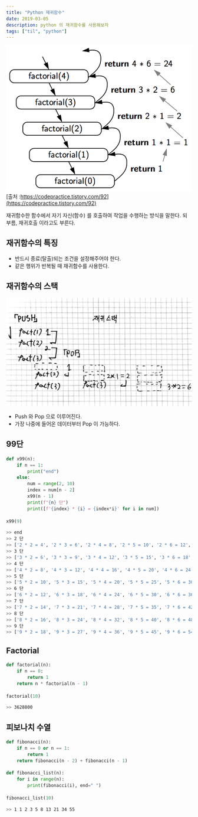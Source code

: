 ```yaml
---
title: "Python 재귀함수"
date: 2019-03-05
description: python 의 재귀함수를 사용해보자
tags: ["til", "python"]
---
```


![재귀함수](image/재귀함수.png)
[출처 :https://codepractice.tistory.com/92](https://codepractice.tistory.com/92)

재귀함수한 함수에서 자기 자신(함수) 를 호출하여 작업을 수행하는 방식을 말한다. 되부름, 재귀호출 이라고도 부른다.

## 재귀함수의 특징

- 반드시 종료(탈출)되는 조건을 설정해주어야 한다.
- 같은 행위가 반복될 때 재귀함수를 사용한다.

## 재귀함수의 스택

![재귀함수 펙토리얼의 스택](image/재귀함수_펙토리얼_스택.jpg)

- Push 와 Pop 으로 이루어진다.
- 가장 나중에 들어온 데이터부터 Pop 이 가능하다.

## 99단

```python
def x99(n):
    if n == 1:
        print("end")
    else:
        num = range(2, 10)
        index = num[n - 2]
        x99(n - 1)
        print(f"{n} 단")
        print([f'{index} * {i} = {index*i}' for i in num])

x99(9)
```

```bash
>> end
>> 2 단
>> ['2 * 2 = 4', '2 * 3 = 6', '2 * 4 = 8', '2 * 5 = 10', '2 * 6 = 12', '2 * 7 = 14', '2 * 8 = 16', '2 * 9 = 18']
>> 3 단
>> ['3 * 2 = 6', '3 * 3 = 9', '3 * 4 = 12', '3 * 5 = 15', '3 * 6 = 18', '3 * 7 = 21', '3 * 8 = 24', '3 * 9 = 27']
>> 4 단
>> ['4 * 2 = 8', '4 * 3 = 12', '4 * 4 = 16', '4 * 5 = 20', '4 * 6 = 24', '4 * 7 = 28', '4 * 8 = 32', '4 * 9 = 36']
>> 5 단
>> ['5 * 2 = 10', '5 * 3 = 15', '5 * 4 = 20', '5 * 5 = 25', '5 * 6 = 30', '5 * 7 = 35', '5 * 8 = 40', '5 * 9 = 45']
>> 6 단
>> ['6 * 2 = 12', '6 * 3 = 18', '6 * 4 = 24', '6 * 5 = 30', '6 * 6 = 36', '6 * 7 = 42', '6 * 8 = 48', '6 * 9 = 54']
>> 7 단
>> ['7 * 2 = 14', '7 * 3 = 21', '7 * 4 = 28', '7 * 5 = 35', '7 * 6 = 42', '7 * 7 = 49', '7 * 8 = 56', '7 * 9 = 63']
>> 8 단
>> ['8 * 2 = 16', '8 * 3 = 24', '8 * 4 = 32', '8 * 5 = 40', '8 * 6 = 48', '8 * 7 = 56', '8 * 8 = 64', '8 * 9 = 72']
>> 9 단
>> ['9 * 2 = 18', '9 * 3 = 27', '9 * 4 = 36', '9 * 5 = 45', '9 * 6 = 54', '9 * 7 = 63', '9 * 8 = 72', '9 * 9 = 81']
```

## Factorial

```python
def factorial(n):
    if n == 0:
        return 1
    return n * factorial(n - 1)

factorial(10)
```

```bash
>> 3628800
```

## 피보나치 수열

```python
def fibonacci(n):
    if n == 0 or n == 1:
        return 1
    return fibonacci(n - 2) + fibonacci(n - 1)

def fibonacci_list(n):
    for i in range(n):
        print(fibonacci(i), end=" ")

fibonacci_list(10)
```

```bash
>> 1 1 2 3 5 8 13 21 34 55
```
